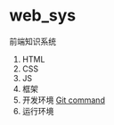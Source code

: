# web_sys

前端知识系统

1. HTML
2. CSS
3. JS
4. 框架
5. 开发环境
   [Git command](https://www.ruanyifeng.com/blog/2015/12/git-cheat-sheet.html)
6. 运行环境
